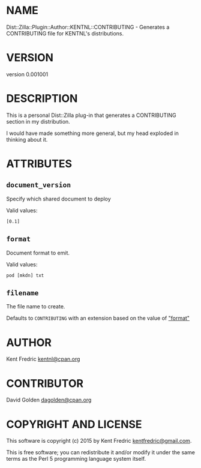 # NAME

Dist::Zilla::Plugin::Author::KENTNL::CONTRIBUTING - Generates a CONTRIBUTING file for KENTNL's distributions.

# VERSION

version 0.001001

# DESCRIPTION

This is a personal Dist::Zilla plug-in that generates a CONTRIBUTING
section in my distribution.

I would have made something more general, but my head exploded in thinking about it.

# ATTRIBUTES

## `document_version`

Specify which shared document to deploy

Valid values:

    [0.1]

## `format`

Document format to emit.

Valid values:

    pod [mkdn] txt

## `filename`

The file name to create.

Defaults to `CONTRIBUTING` with an extension based on the value of ["format"](#format)

# AUTHOR

Kent Fredric <kentnl@cpan.org>

# CONTRIBUTOR

David Golden <dagolden@cpan.org>

# COPYRIGHT AND LICENSE

This software is copyright (c) 2015 by Kent Fredric <kentfredric@gmail.com>.

This is free software; you can redistribute it and/or modify it under
the same terms as the Perl 5 programming language system itself.
